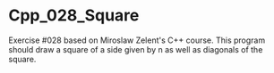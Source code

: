 # Cpp_028_Square
Exercise #028 based on Miroslaw Zelent's C++ course.
This program should draw a square of a side given by n as well as diagonals of the square.
